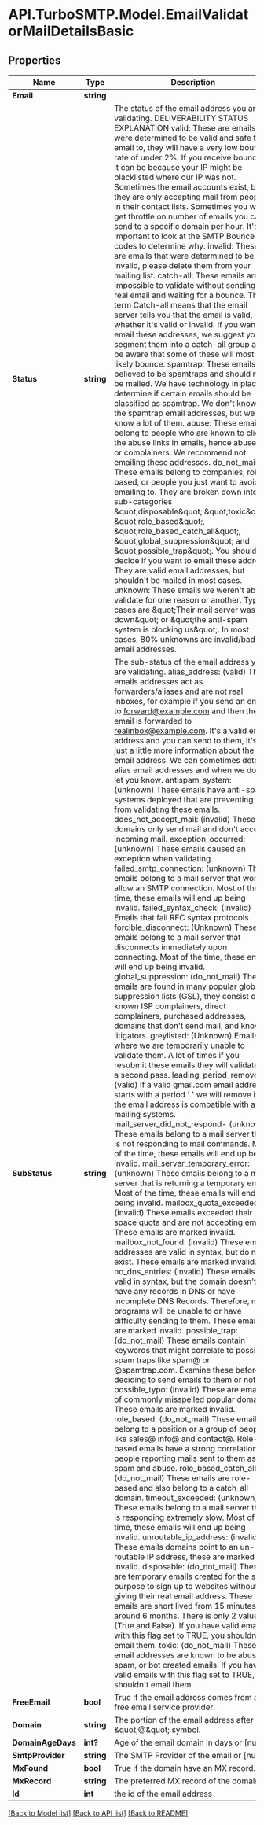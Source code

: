 # API.TurboSMTP.Model.EmailValidatorMailDetailsBasic

## Properties

Name | Type | Description | Notes
------------ | ------------- | ------------- | -------------
**Email** | **string** |  | 
**Status** | **string** |  The status of the email address you are validating.    DELIVERABILITY STATUS EXPLANATION    valid:   These are emails that were determined to be valid and safe to email to, they will have a very low bounce rate of under 2%. If you receive bounces it can be because your IP might be blacklisted where our IP was not. Sometimes the email accounts exist, but they are only accepting mail from people in their contact lists. Sometimes you will get throttle on number of emails you can send to a specific domain per hour. It&#39;s important to look at the SMTP Bounce codes to determine why.      invalid:   These are emails that were determined to be invalid, please delete them from your mailing list.      catch-all:    These emails are impossible to validate without sending a real email and waiting for a bounce. The term Catch-all means that the email server tells you that the email is valid, whether it&#39;s valid or invalid. If you want to email these addresses, we suggest you segment them into a catch-all group and be aware that some of these will most likely bounce.      spamtrap:    These emails are believed to be spamtraps and should not be mailed. We have technology in place to determine if certain emails should be classified as spamtrap. We don&#39;t know all the spamtrap email addresses, but we do know a lot of them.      abuse:    These emails belong to people who are known to click the abuse links in emails, hence abusers or complainers. We recommend not emailing these addresses.      do_not_mail:    These emails belong to companies, role-based, or people you just want to avoid emailing to. They are broken down into 6 sub-categories \&quot;disposable\&quot;,\&quot;toxic\&quot;, \&quot;role_based\&quot;, \&quot;role_based_catch_all\&quot;, \&quot;global_suppression\&quot; and \&quot;possible_trap\&quot;. You should decide if you want to email these address. They are valid email addresses, but shouldn&#39;t be mailed in most cases.      unknown:    These emails we weren&#39;t able to validate for one reason or another. Typical cases are \&quot;Their mail server was down\&quot; or \&quot;the anti-spam system is blocking us\&quot;. In most cases, 80% unknowns are invalid/bad email addresses.  | [optional] 
**SubStatus** | **string** | The sub-status of the email address you are validating.  alias_address:  (valid) These emails addresses act as forwarders/aliases and are not real inboxes, for example if you send an email to forward@example.com and then the email is forwarded to realinbox@example.com. It&#39;s a valid email address and you can send to them, it&#39;s just a little more information about the email address. We can sometimes detect alias email addresses and when we do we let you know.  antispam_system:  (unknown) These emails have anti-spam systems deployed that are preventing us from validating these emails.  does_not_accept_mail:  (invalid) These domains only send mail and don&#39;t accept incoming mail.  exception_occurred:  (unknown) These emails caused an exception when validating.  failed_smtp_connection:  (unknown) These emails belong to a mail server that won&#39;t allow an SMTP connection. Most of the time, these emails will end up being invalid.  failed_syntax_check:  (Invalid) Emails that fail RFC syntax protocols  forcible_disconnect:  (Unknown) These emails belong to a mail server that disconnects immediately upon connecting. Most of the time, these emails will end up being invalid. global_suppression:  (do_not_mail) These emails are found in many popular global suppression lists (GSL), they consist of known ISP complainers, direct complainers, purchased addresses, domains that don&#39;t send mail, and known litigators.  greylisted:  (Unknown) Emails where we are temporarily unable to validate them. A lot of times if you resubmit these emails they will validate on a second pass.  leading_period_removed:  (valid) If a valid gmail.com email address starts with a period &#39;.&#39; we will remove it, so the email address is compatible with all mailing systems.  mail_server_did_not_respond-  (unknown) These emails belong to a mail server that is not responding to mail commands. Most of the time, these emails will end up being invalid.  mail_server_temporary_error:  (unknown) These emails belong to a mail server that is returning a temporary error. Most of the time, these emails will end up being invalid. mailbox_quota_exceeded:  (invalid) These emails exceeded their space quota and are not accepting emails. These emails are marked invalid.  mailbox_not_found:  (invalid) These emails addresses are valid in syntax, but do not exist. These emails are marked invalid.  no_dns_entries:  (invalid) These emails are valid in syntax, but the domain doesn&#39;t have any records in DNS or have incomplete DNS Records. Therefore, mail programs will be unable to or have difficulty sending to them. These emails are marked invalid.  possible_trap:  (do_not_mail) These emails contain keywords that might correlate to possible spam traps like spam@ or @spamtrap.com. Examine these before deciding to send emails to them or not.  possible_typo:  (invalid) These are emails of commonly misspelled popular domains. These emails are marked invalid.  role_based:  (do_not_mail) These emails belong to a position or a group of people, like sales@ info@ and contact@. Role-based emails have a strong correlation to people reporting mails sent to them as spam and abuse.  role_based_catch_all:  (do_not_mail) These emails are role-based and also belong to a catch_all domain.  timeout_exceeded:  (unknown) These emails belong to a mail server that is responding extremely slow. Most of the time, these emails will end up being invalid.  unroutable_ip_address: (invalid) These emails domains point to an un-routable IP address, these are marked invalid.  disposable:  (do_not_mail) These are temporary emails created for the sole purpose to sign up to websites without giving their real email address. These emails are short lived from 15 minutes to around 6 months. There is only 2 values (True and False). If you have valid emails with this flag set to TRUE, you shouldn&#39;t email them.  toxic:  (do_not_mail) These email addresses are known to be abuse, spam, or bot created emails. If you have valid emails with this flag set to TRUE, you shouldn&#39;t email them.  | [optional] 
**FreeEmail** | **bool** | True if the email address comes from a free email service provider. | [optional] 
**Domain** | **string** | The portion of the email address after the \&quot;@\&quot; symbol. | [optional] 
**DomainAgeDays** | **int?** | Age of the email domain in days or [null]. | [optional] 
**SmtpProvider** | **string** | The SMTP Provider of the email or [null]. | [optional] 
**MxFound** | **bool** | True if the domain have an MX record. | [optional] 
**MxRecord** | **string** | The preferred MX record of the domain | [optional] 
**Id** | **int** | the id of the email address | [optional] 

[[Back to Model list]](../README.md#documentation-for-models) [[Back to API list]](../README.md#documentation-for-api-endpoints) [[Back to README]](../README.md)

